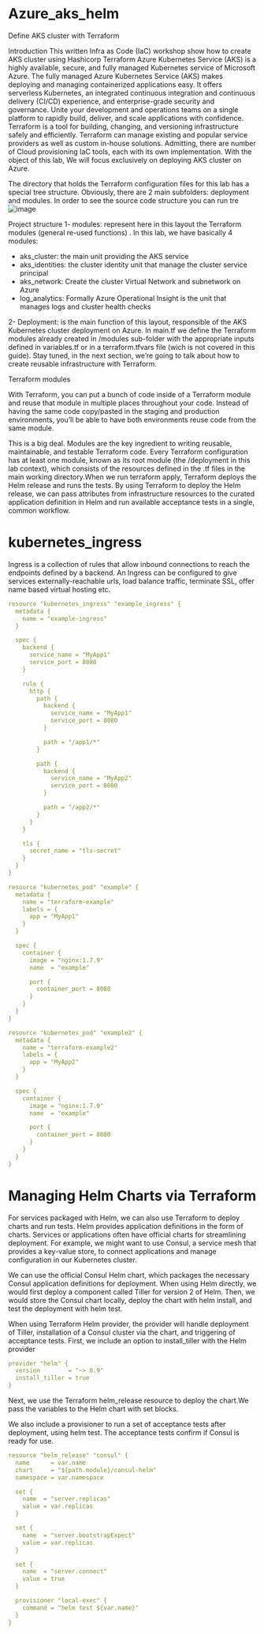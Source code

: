 # Azure_aks_helm

Define AKS cluster with Terraform


Introduction
This written Infra as Code (IaC) workshop show how to create AKS cluster using Hashicorp Terraform
Azure Kubernetes Service (AKS) is a highly available, secure, and fully managed Kubernetes service of Microsoft Azure.
The fully managed Azure Kubernetes Service (AKS) makes deploying and managing containerized applications easy. It offers serverless Kubernetes, an integrated continuous integration and continuous delivery (CI/CD) experience, and enterprise-grade security and governance. Unite your development and operations teams on a single platform to rapidly build, deliver, and scale applications with confidence.
Terraform is a tool for building, changing, and versioning infrastructure safely and efficiently. Terraform can manage existing and popular service providers as well as custom in-house solutions.
Admitting, there are number of Cloud provisioning IaC tools, each with its own implementation. With the object of this lab, We will focus exclusively on deploying AKS cluster on Azure.

The directory that holds the Terraform configuration files for this lab has a special tree structure.
Obviously, there are 2 main subfolders: deployment and modules. In order to see the source code structure you can run tre
![image](https://user-images.githubusercontent.com/28998255/139659002-35422604-1583-45d7-986c-337909c36d71.png)

Project structure
1- modules: represent here in this layout the Terraform modules (general re-used functions) . In this lab, we have basically 4 modules:
- aks_cluster: the main unit providing the AKS service
- aks_identities: the cluster identity unit that manage the cluster service principal
- aks_network: Create the cluster Virtual Network and subnetwork on Azure
- log_analytics: Formally Azure Operational Insight is the unit that manages logs and cluster health checks

2- Deployment: is the main function of this layout, responsible of the AKS Kubernetes cluster deployment on Azure.
In main.tf we define the Terraform modules already created in /modules sub-folder with the appropriate inputs defined in variables.tf or in a terraform.tfvars file (wich is not covered in this guide).
Stay tuned, in the next section, we’re going to talk about how to create reusable infrastructure with Terraform.

Terraform modules

With Terraform, you can put a bunch of code inside of a Terraform module and reuse that module in multiple places throughout your code. Instead of having the same code copy/pasted in the staging and production environments, you’ll be able to have both environments reuse code from the same module.

This is a big deal. Modules are the key ingredient to writing reusable, maintainable, and testable Terraform code.
Every Terraform configuration has at least one module, known as its root module (the /deployment in this lab context), which consists of the resources defined in the .tf files in the main working directory.When we run terraform apply, Terraform deploys the Helm release and runs the tests. By using Terraform to deploy the Helm release,
we can pass attributes from infrastructure resources to the curated application definition in Helm and run available acceptance tests in a single, common workflow.

# kubernetes_ingress

Ingress is a collection of rules that allow inbound connections to reach the endpoints defined by a backend. 
An Ingress can be configured to give services externally-reachable urls, load balance traffic, terminate SSL, offer name based virtual hosting etc.
``` yml
resource "kubernetes_ingress" "example_ingress" {
  metadata {
    name = "example-ingress"
  }

  spec {
    backend {
      service_name = "MyApp1"
      service_port = 8080
    }

    rule {
      http {
        path {
          backend {
            service_name = "MyApp1"
            service_port = 8080
          }

          path = "/app1/*"
        }

        path {
          backend {
            service_name = "MyApp2"
            service_port = 8080
          }

          path = "/app2/*"
        }
      }
    }

    tls {
      secret_name = "tls-secret"
    }
  }
}

resource "kubernetes_pod" "example" {
  metadata {
    name = "terraform-example"
    labels = {
      app = "MyApp1"
    }
  }

  spec {
    container {
      image = "nginx:1.7.9"
      name  = "example"

      port {
        container_port = 8080
      }
    }
  }
}

resource "kubernetes_pod" "example2" {
  metadata {
    name = "terraform-example2"
    labels = {
      app = "MyApp2"
    }
  }

  spec {
    container {
      image = "nginx:1.7.9"
      name  = "example"

      port {
        container_port = 8080
      }
    }
  }
}
```

# Managing Helm Charts via Terraform

For services packaged with Helm, we can also use Terraform to deploy charts and run tests.
Helm provides application definitions in the form of charts. Services or applications often have official charts for streamlining deployment. 
For example, we might want to use Consul, a service mesh that provides a key-value store, to connect applications and manage configuration in our Kubernetes cluster.

We can use the official Consul Helm chart, which packages the necessary Consul application definitions for deployment.
When using Helm directly, we would first deploy a component called Tiller for version 2 of Helm. 
Then, we would store the Consul chart locally, deploy the chart with helm install, and test the deployment with helm test.

When using Terraform Helm provider, the provider will handle deployment of Tiller, installation of a Consul cluster via the chart, and triggering of acceptance tests. First, we include an option to install_tiller with the Helm provider
```yml
provider "helm" {
  version        = "~> 0.9"
  install_tiller = true
}
```
Next, we use the Terraform helm_release resource to deploy the chart.We pass the variables to the Helm chart with set blocks.

We also include a provisioner to run a set of acceptance tests after deployment, using helm test. The acceptance tests confirm if Consul is ready for use.
```yml
resource "helm_release" "consul" {
  name      = var.name
  chart     = "${path.module}/consul-helm"
  namespace = var.namespace

  set {
    name  = "server.replicas"
    value = var.replicas
  }

  set {
    name  = "server.bootstrapExpect"
    value = var.replicas
  }

  set {
    name  = "server.connect"
    value = true
  }

  provisioner "local-exec" {
    command = "helm test ${var.name}"
  }
}
```


